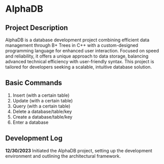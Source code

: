 # AlphaDB

## Project Description

AlphaDB is a database development project combining efficient data management through B+ Trees in C++ with a custom-designed programming language for enhanced user interaction. Focused on speed and reliability, it offers a unique approach to data storage, balancing advanced technical efficiency with user-friendly syntax. This project is tailored for developers seeking a scalable, intuitive database solution.

## Basic Commands

1. Insert (with a certain table)
2. Update (with a certain table)
3. Query (with a certain table)
4. Delete a database/table/key
5. Create a database/table/key
6. Enter a database

## Development Log

**12/30/2023**
Initiated the AlphaDB project, setting up the development environment and outlining the architectural framework.